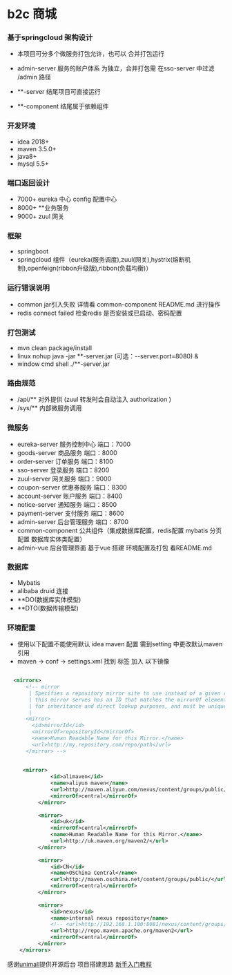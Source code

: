 # b2c 商城

### 基于springcloud 架构设计 
* 本项目可分多个微服务打包允许，也可以 合并打包运行
* admin-server 服务的账户体系 为独立，合并打包需 在sso-server 中过滤 /admin 路径

* **-server 结尾项目可直接运行
* **-component 结尾属于依赖组件

### 开发环境
* idea 2018+
* maven 3.5.0+
* java8+
* mysql 5.5+

### 端口返回设计
* 7000+  eureka 中心 config 配置中心
* 8000+ **业务服务
* 9000+ zuul 网关

### 框架
* springboot
* springcloud 组件（eureka(服务调度),zuul(网关),hystrix(熔断机制),openfeign(ribbon升级版),ribbon(负载均衡)）

### 运行错误说明
* common jar引入失败 详情看 common-component README.md 进行操作
* redis connect failed  检查redis 是否安装或已启动、密码配置

### 打包测试
* mvn clean package/install
* linux  nohup java -jar **-server.jar (可选：--server.port=8080) & 
* window cmd shell ./**-server.jar

### 路由规范
* /api/** 对外提供 (zuul 转发时会自动注入 authorization )
* /sys/** 内部微服务调用

### 微服务
* eureka-server    服务控制中心      端口：7000
* goods-server     商品服务          端口：8000
* order-server     订单服务          端口：8100
* sso-server       登录服务          端口：8200
* zuul-server      网关服务          端口：9000
* coupon-server    优惠券服务        端口：8300
* account-server   账户服务          端口：8400
* notice-server    通知服务          端口：8500
* payment-server   支付服务          端口：8600
* admin-server     后台管理服务      端口：8700
* common-component 公共组件（集成数据库配置，redis配置 mybatis 分页配置 数据库实体类配置）
* admin-vue        后台管理界面 基于vue 搭建 环境配置及打包 看README.md

### 数据库
* Mybatis 
* alibaba druid 连接
* **DO(数据库实体模型)
* **DTO(数据传输模型) 

### 环境配置
* 使用以下配置不能使用默认 idea maven 配置 需到setting 中更改默认maven 引用
* maven -> conf -> settings.xml 找到 <mirrors> 标签 加入 以下镜像
```xml

  <mirrors>
      <!-- mirror
       | Specifies a repository mirror site to use instead of a given repository. The repository that
       | this mirror serves has an ID that matches the mirrorOf element of this mirror. IDs are used
       | for inheritance and direct lookup purposes, and must be unique across the set of mirrors.
       |
      <mirror>
        <id>mirrorId</id>
        <mirrorOf>repositoryId</mirrorOf>
        <name>Human Readable Name for this Mirror.</name>
        <url>http://my.repository.com/repo/path</url>
      </mirror> -->
  
  	
  	 <mirror>
              <id>alimaven</id>
              <name>aliyun maven</name>
              <url>http://maven.aliyun.com/nexus/content/groups/public/</url>
              <mirrorOf>central</mirrorOf>
          </mirror>
  
          <mirror>
              <id>uk</id>
              <mirrorOf>central</mirrorOf>
              <name>Human Readable Name for this Mirror.</name>
              <url>http://uk.maven.org/maven2/</url>
          </mirror>
  
          <mirror>
              <id>CN</id>
              <name>OSChina Central</name>
              <url>http://maven.oschina.net/content/groups/public/</url>
              <mirrorOf>central</mirrorOf>
          </mirror>
  
          <mirror>
              <id>nexus</id>
              <name>internal nexus repository</name>
              <!-- <url>http://192.168.1.100:8081/nexus/content/groups/public/</url>-->
              <url>http://repo.maven.apache.org/maven2</url>
              <mirrorOf>central</mirrorOf>
          </mirror>
    </mirrors>
```


感谢[unimall](https://gitee.com/iotechn/unimall)提供开源后台
项目搭建思路 [新手入门教程](https://www.jianshu.com/p/cfaba3e46234)



